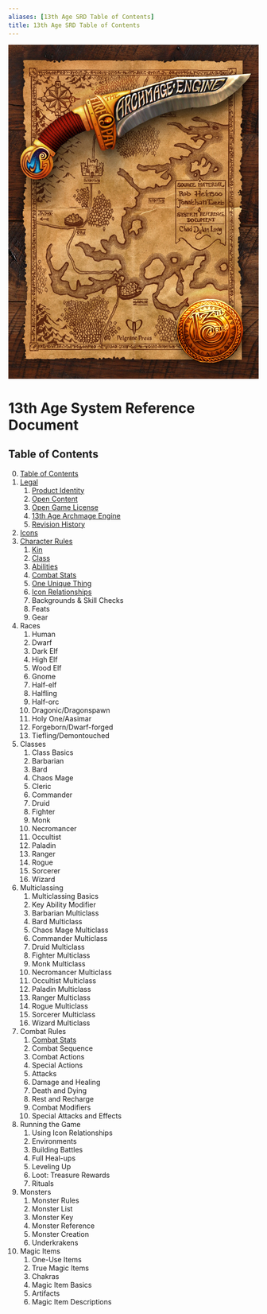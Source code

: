 ```yaml
---
aliases: [13th Age SRD Table of Contents]
title: 13th Age SRD Table of Contents
---
```

![13thage_intro](_attachments/13thage_intro.jpeg)
# 13th Age System Reference Document
## Table of Contents

0. [Table of Contents](.md)
1. [Legal](01%20Legal/01%20Legal.md)
	1. [Product Identity](../13th%20Age%20SRD%20Legal%20Notice.md)
	2. [Open Content](../13th%20Age%20SRD%20Legal%20Notice.md)
	3. [Open Game License](../13th%20Age%20SRD%20Legal%20Notice.md)
	4. [13th Age Archmage Engine](../13th%20Age%20SRD%20Legal%20Notice.md)
	5. [Revision History](../Official%2013th%20Age%20SRD%20Revision%20Log.md)
2. [Icons](../01%20Icons/01%20Icons.md)
3. [Character Rules](../02%20Character%20Rules/02%20Character%20Rules.md)
	1. [Kin](../02%20Character%20Rules/1%20Kin.md)
	2. [Class](../02%20Character%20Rules/2%20Class.md)
	3. [Abilities](../02%20Character%20Rules/3%20Abilities.md)
	4. [Combat Stats](../02%20Character%20Rules/4%20Combat%20Stats.md)
	5. [One Unique Thing](../02%20Character%20Rules/5%20One%20Unique%20Thing.md)
	6. [Icon Relationships](../02%20Character%20Rules/6%20Icon%20Relationships.md)
	7. Backgrounds & Skill Checks
	8. Feats
	9. Gear
4. Races
	1. Human
	2. Dwarf
	3. Dark Elf
	4. High Elf
	5. Wood Elf
	6. Gnome
	7. Half-elf
	8. Halfling
	9. Half-orc
	10. Dragonic/Dragonspawn
	11. Holy One/Aasimar
	12. Forgeborn/Dwarf-forged
	13. Tiefling/Demontouched
5. Classes
	1. Class Basics
	2. Barbarian
	3. Bard
	4. Chaos Mage
	5. Cleric
	6. Commander
	7. Druid
	8. Fighter
	9. Monk
	10. Necromancer
	11. Occultist
	12. Paladin
	13. Ranger
	14. Rogue
	15. Sorcerer
	16. Wizard
6. Multiclassing
	1. Multiclassing Basics
	2. Key Ability Modifier
	3. Barbarian Multiclass
	4. Bard Multiclass
	5. Chaos Mage Multiclass
	6. Commander Multiclass
	7. Druid Multiclass
	8. Fighter Multiclass
	9. Monk Multiclass
	10. Necromancer Multiclass
	11. Occultist Multiclass
	12. Paladin Multiclass
	13. Ranger Multiclass
	14. Rogue Multiclass
	15. Sorcerer Multiclass
	16. Wizard Multiclass
7. Combat Rules
	1. [Combat Stats](../02%20Character%20Rules/4%20Combat%20Stats.md)
	2. Combat Sequence
	3. Combat Actions
	4. Special Actions
	5. Attacks
	6. Damage and Healing
	7. Death and Dying
	8. Rest and Recharge
	9. Combat Modifiers
	10. Special Attacks and Effects
8. Running the Game
	1. Using Icon Relationships
	2. Environments
	3. Building Battles
	4. Full Heal-ups
	5. Leveling Up
	6. Loot: Treasure Rewards
	7. Rituals
9. Monsters
	1. Monster Rules
	2. Monster List
	3. Monster Key
	4. Monster Reference
	5. Monster Creation
	6. Underkrakens
10. Magic Items
	1. One-Use Items
	2. True Magic Items
	3. Chakras
	4. Magic Item Basics
	5. Artifacts
	6. Magic Item Descriptions
